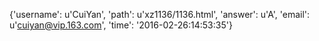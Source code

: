 {'username': u'CuiYan', 'path': u'xz1136/1136.html', 'answer': u'A', 'email': u'cuiyan@vip.163.com', 'time': '2016-02-26:14:53:35'}